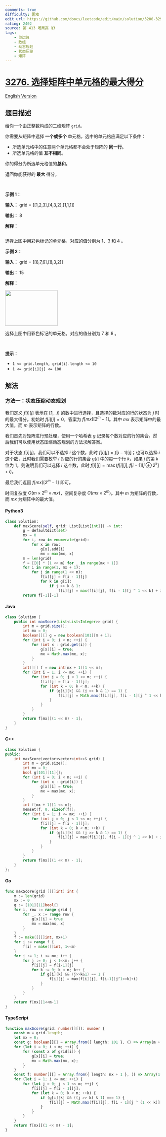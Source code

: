 ```yaml
---
comments: true
difficulty: 困难
edit_url: https://github.com/doocs/leetcode/edit/main/solution/3200-3299/3276.Select%20Cells%20in%20Grid%20With%20Maximum%20Score/README.md
rating: 2402
source: 第 413 场周赛 Q3
tags:
    - 位运算
    - 数组
    - 动态规划
    - 状态压缩
    - 矩阵
---
```


<!-- problem:start -->

# [3276. 选择矩阵中单元格的最大得分](https://leetcode.cn/problems/select-cells-in-grid-with-maximum-score)

[English Version](/solution/3200-3299/3276.Select%20Cells%20in%20Grid%20With%20Maximum%20Score/README_EN.md)

## 题目描述

<!-- description:start -->

<p>给你一个由正整数构成的二维矩阵 <code>grid</code>。</p>

<p>你需要从矩阵中选择<strong> 一个或多个 </strong>单元格，选中的单元格应满足以下条件：</p>

<ul>
	<li>所选单元格中的任意两个单元格都不会处于矩阵的 <strong>同一行</strong>。</li>
	<li>所选单元格的值 <strong>互不相同</strong>。</li>
</ul>

<p>你的得分为所选单元格值的<strong>总和</strong>。</p>

<p>返回你能获得的<strong> 最大 </strong>得分。</p>

<p>&nbsp;</p>

<p><strong class="example">示例 1：</strong></p>

<div class="example-block">
<p><strong>输入：</strong> <span class="example-io">grid = [[1,2,3],[4,3,2],[1,1,1]]</span></p>

<p><strong>输出：</strong> <span class="example-io">8</span></p>

<p><strong>解释：</strong></p>

<p><img alt="" src="https://fastly.jsdelivr.net/gh/doocs/leetcode@main/solution/3200-3299/3276.Select%20Cells%20in%20Grid%20With%20Maximum%20Score/images/grid1drawio.png" /></p>

<p>选择上图中用彩色标记的单元格，对应的值分别为 1、3 和 4 。</p>
</div>

<p><strong class="example">示例 2：</strong></p>

<div class="example-block">
<p><strong>输入：</strong> <span class="example-io">grid = [[8,7,6],[8,3,2]]</span></p>

<p><strong>输出：</strong> <span class="example-io">15</span></p>

<p><strong>解释：</strong></p>

<p><img alt="" src="https://fastly.jsdelivr.net/gh/doocs/leetcode@main/solution/3200-3299/3276.Select%20Cells%20in%20Grid%20With%20Maximum%20Score/images/grid8_8drawio.png" style="width: 170px; height: 114px;" /></p>

<p>选择上图中用彩色标记的单元格，对应的值分别为 7 和 8 。</p>
</div>

<p>&nbsp;</p>

<p><strong>提示：</strong></p>

<ul>
	<li><code>1 &lt;= grid.length, grid[i].length &lt;= 10</code></li>
	<li><code>1 &lt;= grid[i][j] &lt;= 100</code></li>
</ul>

<!-- description:end -->

## 解法

<!-- solution:start -->

### 方法一：状态压缩动态规划

我们定义 $f[i][j]$ 表示在 $[1,..i]$ 的数中进行选择，且选择的数对应的行的状态为 $j$ 时的最大得分。初始时 $f[i][j] = 0$，答案为 $f[\textit{mx}][2^m - 1]$。其中 $\textit{mx}$ 表示矩阵中的最大值，而 $m$ 表示矩阵的行数。

我们首先对矩阵进行预处理，使用一个哈希表 $g$ 记录每个数对应的行的集合。然后我们可以使用状态压缩动态规划的方法求解答案。

对于状态 $f[i][j]$，我们可以不选择 $i$ 这个数，此时 $f[i][j] = f[i-1][j]$；也可以选择 $i$ 这个数，此时我们需要枚举 $i$ 对应的行的集合 $g[i]$ 中的每一个行 $k$，如果 $j$ 的第 $k$ 位为 $1$，则说明我们可以选择 $i$ 这个数，此时 $f[i][j] = \max(f[i][j], f[i-1][j \oplus 2^k] + i)$。

最后我们返回 $f[\textit{mx}][2^m - 1]$ 即可。

时间复杂度 $O(m \times 2^m \times \textit{mx})$，空间复杂度 $O(\textit{mx} \times 2^m)$。其中 $m$ 为矩阵的行数，而 $\textit{mx}$ 为矩阵中的最大值。

<!-- tabs:start -->

#### Python3

```python
class Solution:
    def maxScore(self, grid: List[List[int]]) -> int:
        g = defaultdict(set)
        mx = 0
        for i, row in enumerate(grid):
            for x in row:
                g[x].add(i)
                mx = max(mx, x)
        m = len(grid)
        f = [[0] * (1 << m) for _ in range(mx + 1)]
        for i in range(1, mx + 1):
            for j in range(1 << m):
                f[i][j] = f[i - 1][j]
                for k in g[i]:
                    if j >> k & 1:
                        f[i][j] = max(f[i][j], f[i - 1][j ^ 1 << k] + i)
        return f[-1][-1]
```

#### Java

```java
class Solution {
    public int maxScore(List<List<Integer>> grid) {
        int m = grid.size();
        int mx = 0;
        boolean[][] g = new boolean[101][m + 1];
        for (int i = 0; i < m; ++i) {
            for (int x : grid.get(i)) {
                g[x][i] = true;
                mx = Math.max(mx, x);
            }
        }
        int[][] f = new int[mx + 1][1 << m];
        for (int i = 1; i <= mx; ++i) {
            for (int j = 0; j < 1 << m; ++j) {
                f[i][j] = f[i - 1][j];
                for (int k = 0; k < m; ++k) {
                    if (g[i][k] && (j >> k & 1) == 1) {
                        f[i][j] = Math.max(f[i][j], f[i - 1][j ^ 1 << k] + i);
                    }
                }
            }
        }
        return f[mx][(1 << m) - 1];
    }
}
```

#### C++

```cpp
class Solution {
public:
    int maxScore(vector<vector<int>>& grid) {
        int m = grid.size();
        int mx = 0;
        bool g[101][11]{};
        for (int i = 0; i < m; ++i) {
            for (int x : grid[i]) {
                g[x][i] = true;
                mx = max(mx, x);
            }
        }
        int f[mx + 1][1 << m];
        memset(f, 0, sizeof(f));
        for (int i = 1; i <= mx; ++i) {
            for (int j = 0; j < 1 << m; ++j) {
                f[i][j] = f[i - 1][j];
                for (int k = 0; k < m; ++k) {
                    if (g[i][k] && (j >> k & 1) == 1) {
                        f[i][j] = max(f[i][j], f[i - 1][j ^ 1 << k] + i);
                    }
                }
            }
        }
        return f[mx][(1 << m) - 1];
    }
};
```

#### Go

```go
func maxScore(grid [][]int) int {
	m := len(grid)
	mx := 0
	g := [101][11]bool{}
	for i, row := range grid {
		for _, x := range row {
			g[x][i] = true
			mx = max(mx, x)
		}
	}
	f := make([][]int, mx+1)
	for i := range f {
		f[i] = make([]int, 1<<m)
	}
	for i := 1; i <= mx; i++ {
		for j := 0; j < 1<<m; j++ {
			f[i][j] = f[i-1][j]
			for k := 0; k < m; k++ {
				if g[i][k] && (j>>k&1) == 1 {
					f[i][j] = max(f[i][j], f[i-1][j^1<<k]+i)
				}
			}
		}
	}
	return f[mx][1<<m-1]
}
```

#### TypeScript

```ts
function maxScore(grid: number[][]): number {
    const m = grid.length;
    let mx = 0;
    const g: boolean[][] = Array.from({ length: 101 }, () => Array(m + 1).fill(false));
    for (let i = 0; i < m; ++i) {
        for (const x of grid[i]) {
            g[x][i] = true;
            mx = Math.max(mx, x);
        }
    }
    const f: number[][] = Array.from({ length: mx + 1 }, () => Array(1 << m).fill(0));
    for (let i = 1; i <= mx; ++i) {
        for (let j = 0; j < 1 << m; ++j) {
            f[i][j] = f[i - 1][j];
            for (let k = 0; k < m; ++k) {
                if (g[i][k] && ((j >> k) & 1) === 1) {
                    f[i][j] = Math.max(f[i][j], f[i - 1][j ^ (1 << k)] + i);
                }
            }
        }
    }
    return f[mx][(1 << m) - 1];
}
```

<!-- tabs:end -->

<!-- solution:end -->

<!-- problem:end -->
